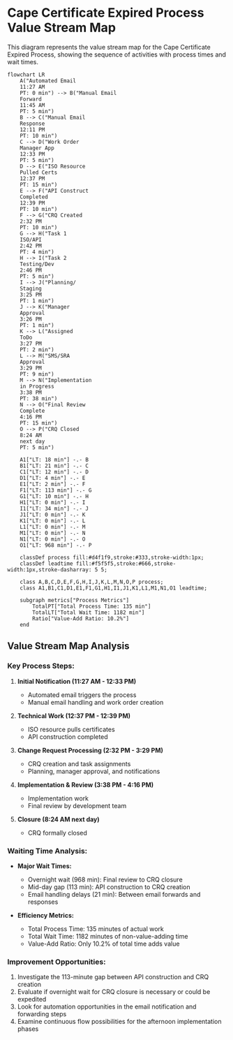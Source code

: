# Cape Certificate Expired Process Value Stream Map

This diagram represents the value stream map for the Cape Certificate Expired Process, showing the sequence of activities with process times and wait times.

```mermaid
flowchart LR
    A("Automated Email
    11:27 AM
    PT: 0 min") --> B("Manual Email
    Forward
    11:45 AM
    PT: 5 min")
    B --> C("Manual Email
    Response
    12:11 PM
    PT: 10 min")
    C --> D("Work Order
    Manager App
    12:33 PM
    PT: 5 min")
    D --> E("ISO Resource
    Pulled Certs
    12:37 PM
    PT: 15 min")
    E --> F("API Construct
    Completed
    12:39 PM
    PT: 10 min")
    F --> G("CRQ Created
    2:32 PM
    PT: 10 min")
    G --> H("Task 1
    ISO/API
    2:42 PM
    PT: 4 min")
    H --> I("Task 2
    Testing/Dev
    2:46 PM
    PT: 5 min")
    I --> J("Planning/
    Staging
    3:25 PM
    PT: 1 min")
    J --> K("Manager
    Approval
    3:26 PM
    PT: 1 min")
    K --> L("Assigned
    ToDo
    3:27 PM
    PT: 2 min")
    L --> M("SMS/SRA
    Approval
    3:29 PM
    PT: 9 min")
    M --> N("Implementation
    in Progress
    3:38 PM
    PT: 38 min")
    N --> O("Final Review
    Complete
    4:16 PM
    PT: 15 min")
    O --> P("CRQ Closed
    8:24 AM
    next day
    PT: 5 min")
    
    A1["LT: 18 min"] -.- B
    B1["LT: 21 min"] -.- C
    C1["LT: 12 min"] -.- D
    D1["LT: 4 min"] -.- E
    E1["LT: 2 min"] -.- F
    F1["LT: 113 min"] -.- G
    G1["LT: 10 min"] -.- H
    H1["LT: 0 min"] -.- I
    I1["LT: 34 min"] -.- J
    J1["LT: 0 min"] -.- K
    K1["LT: 0 min"] -.- L
    L1["LT: 0 min"] -.- M
    M1["LT: 0 min"] -.- N
    N1["LT: 0 min"] -.- O
    O1["LT: 968 min"] -.- P
    
    classDef process fill:#d4f1f9,stroke:#333,stroke-width:1px;
    classDef leadtime fill:#f5f5f5,stroke:#666,stroke-width:1px,stroke-dasharray: 5 5;
    
    class A,B,C,D,E,F,G,H,I,J,K,L,M,N,O,P process;
    class A1,B1,C1,D1,E1,F1,G1,H1,I1,J1,K1,L1,M1,N1,O1 leadtime;

    subgraph metrics["Process Metrics"]
        TotalPT["Total Process Time: 135 min"]
        TotalLT["Total Wait Time: 1182 min"]
        Ratio["Value-Add Ratio: 10.2%"]
    end
```

## Value Stream Map Analysis

### Key Process Steps:
1. **Initial Notification (11:27 AM - 12:33 PM)**
   - Automated email triggers the process
   - Manual email handling and work order creation

2. **Technical Work (12:37 PM - 12:39 PM)**
   - ISO resource pulls certificates
   - API construction completed

3. **Change Request Processing (2:32 PM - 3:29 PM)**
   - CRQ creation and task assignments
   - Planning, manager approval, and notifications

4. **Implementation & Review (3:38 PM - 4:16 PM)**
   - Implementation work
   - Final review by development team

5. **Closure (8:24 AM next day)**
   - CRQ formally closed

### Waiting Time Analysis:
- **Major Wait Times:**
  - Overnight wait (968 min): Final review to CRQ closure
  - Mid-day gap (113 min): API construction to CRQ creation
  - Email handling delays (21 min): Between email forwards and responses

- **Efficiency Metrics:**
  - Total Process Time: 135 minutes of actual work
  - Total Wait Time: 1182 minutes of non-value-adding time
  - Value-Add Ratio: Only 10.2% of total time adds value

### Improvement Opportunities:
1. Investigate the 113-minute gap between API construction and CRQ creation
2. Evaluate if overnight wait for CRQ closure is necessary or could be expedited
3. Look for automation opportunities in the email notification and forwarding steps
4. Examine continuous flow possibilities for the afternoon implementation phases